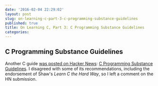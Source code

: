 ```yaml
---
date: '2016-02-04 22:29:02'
layout: post
slug: on-learning-c-part-3-c-programming-substance-guidelines
published: true
title: On Learning C, Part 3: C Programming Substance Guidelines
categories:
---
```



## C Programming Substance Guidelines

Another C guide [was posted on Hacker News](https://news.ycombinator.com/item?id=10157018): [C Programming Substance Guidelines](https://github.com/btrask/stronglink/blob/master/SUBSTANCE.md). I disagreed with some of its recommendations, including the endorsement of Shaw's *Learn C the Hard Way*, so I left a comment on the HN submission.

